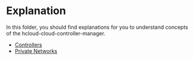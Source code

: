 # Explanation

In this folder, you should find explanations for you to understand concepts of the hcloud-cloud-controller-manager.

- [Controllers](controllers.md)
- [Private Networks](private-networks.md)
